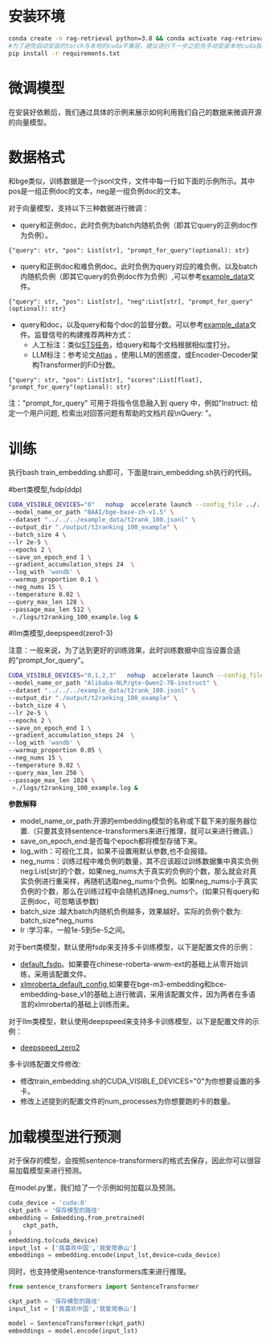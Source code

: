 
# 安装环境
```bash
conda create -n rag-retrieval python=3.8 && conda activate rag-retrieval
#为了避免自动安装的torch与本地的cuda不兼容，建议进行下一步之前先手动安装本地cuda版本兼容的torch。
pip install -r requirements.txt 
```

# 微调模型
在安装好依赖后，我们通过具体的示例来展示如何利用我们自己的数据来微调开源的向量模型。

# 数据格式

和bge类似，训练数据是一个jsonl文件，文件中每一行如下面的示例所示。其中pos是一组正例doc的文本，neg是一组负例doc的文本。

对于向量模型，支持以下三种数据进行微调：

- query和正例doc，此时负例为batch内随机负例（即其它query的正例doc作为负例）。
```
{"query": str, "pos": List[str], "prompt_for_query"(optional): str}
```
- query和正例doc和难负例doc。此时负例为query对应的难负例，以及batch内随机负例（即其它query的负例doc作为负例）,可以参考[example_data](https://github.com/NLPJCL/RAG-Retrieval/blob/master/example_data/t2rank_100.jsonl)文件。
```
{"query": str, "pos": List[str], "neg":List[str], "prompt_for_query"(optional): str}
```
- query和doc，以及query和每个doc的监督分数。可以参考[example_data](https://github.com/NLPJCL/RAG-Retrieval/blob/master/example_data/lmsft.jsonl)文件。监督信号的构建推荐两种方式：
  - 人工标注：类似[STS任务](https://huggingface.co/datasets/PhilipMay/stsb_multi_mt)，给query和每个文档根据相似度打分。
  - LLM标注：参考论文[Atlas](https://www.jmlr.org/papers/v24/23-0037.html) ，使用LLM的困惑度，或Encoder-Decoder架构Transformer的FiD分数。
```
{"query": str, "pos": List[str], "scores":List[float], "prompt_for_query"(optional): str}
```
注："prompt_for_query" 可用于将指令信息融入到 query 中，例如"Instruct: 给定一个用户问题, 检索出对回答问题有帮助的文档片段\nQuery: "。
# 训练

执行bash train_embedding.sh即可，下面是train_embedding.sh执行的代码。

#bert类模型,fsdp(ddp)
```bash
CUDA_VISIBLE_DEVICES="0"   nohup  accelerate launch --config_file ../../../config/default_fsdp.yaml train_embedding.py  \
--model_name_or_path "BAAI/bge-base-zh-v1.5" \
--dataset "../../../example_data/t2rank_100.jsonl" \
--output_dir "./output/t2ranking_100_example" \
--batch_size 4 \
--lr 2e-5 \
--epochs 2 \
--save_on_epoch_end 1 \
--gradient_accumulation_steps 24  \
--log_with 'wandb' \
--warmup_proportion 0.1 \
--neg_nums 15 \
--temperature 0.02 \
--query_max_len 128 \
--passage_max_len 512 \
 >./logs/t2ranking_100_example.log &
```

#llm类模型,deepspeed(zero1-3)

注意：一般来说，为了达到更好的训练效果，此时训练数据中应当设置合适的"prompt_for_query"。
```bash
CUDA_VISIBLE_DEVICES="0,1,2,3"   nohup  accelerate launch --config_file ../../../config/deepspeed/deepspeed_zero2.yaml train_embedding.py  \
--model_name_or_path "Alibaba-NLP/gte-Qwen2-7B-instruct" \
--dataset "../../../example_data/t2rank_100.jsonl" \
--output_dir "./output/t2ranking_100_example" \
--batch_size 4 \
--lr 2e-5 \
--epochs 2 \
--save_on_epoch_end 1 \
--gradient_accumulation_steps 24  \
--log_with 'wandb' \
--warmup_proportion 0.05 \
--neg_nums 15 \
--temperature 0.02 \
--query_max_len 256 \
--passage_max_len 1024 \
 >./logs/t2ranking_100_example.log &
```

**参数解释**
- model_name_or_path:开源的embedding模型的名称或下载下来的服务器位置.（只要其支持sentence-transformers来进行推理，就可以来进行微调。）
- save_on_epoch_end:是否每个epoch都将模型存储下来。
- log_with：可视化工具，如果不设置用默认参数,也不会报错。
- neg_nums：训练过程中难负例的数量，其不应该超过训练数据集中真实负例neg:List[str]的个数，如果neg_nums大于真实的负例的个数，那么就会对真实负例进行重采样，再随机选取neg_nums个负例。如果neg_nums小于真实负例的个数，那么在训练过程中会随机选择neg_nums个。(如果只有query和正例doc，可忽略该参数)
- batch_size :越大batch内随机负例越多，效果越好。实际的负例个数为: batch_size*neg_nums
- lr :学习率，一般1e-5到5e-5之间。


对于bert类模型，默认使用fsdp来支持多卡训练模型，以下是配置文件的示例：
- [default_fsdp](https://github.com/NLPJCL/RAG-Retrieval/blob/master/config/default_fsdp.yaml)。如果要在chinese-roberta-wwm-ext的基础上从零开始训练，采用该配置文件。
- [xlmroberta_default_config](https://github.com/NLPJCL/RAG-Retrieval/blob/master/config/xlmroberta_default_config.yaml),如果要在bge-m3-embedding和bce-embedding-base_v1的基础上进行微调，采用该配置文件，因为两者在多语言的xlmroberta的基础上训练而来。

对于llm类模型，默认使用deepspeed来支持多卡训练模型，以下是配置文件的示例：
- [deepspeed_zero2](https://github.com/NLPJCL/RAG-Retrieval/blob/master/config/deepspeed/deepspeed_zero2.yaml)

多卡训练配置文件修改:
- 修改train_embedding.sh的CUDA_VISIBLE_DEVICES="0"为你想要设置的多卡。
- 修改上述提到的配置文件的num_processes为你想要跑的卡的数量。

# 加载模型进行预测

对于保存的模型，会按照sentence-transformers的格式去保存，因此你可以很容易加载模型来进行预测。

在model.py里，我们给了一个示例如何加载以及预测。


```python
cuda_device = 'cuda:0'
ckpt_path = '保存模型的路径'
embedding = Embedding.from_pretrained(
    ckpt_path,
)
embedding.to(cuda_device)
input_lst = ['我喜欢中国','我爱爬泰山']
embeddings = embedding.encode(input_lst,device=cuda_device)

```

同时，也支持使用sentence-transformers库来进行推理。
```python
from sentence_transformers import SentenceTransformer

ckpt_path = '保存模型的路径'
input_lst = ['我喜欢中国','我爱爬泰山']

model = SentenceTransformer(ckpt_path)
embeddings = model.encode(input_lst)

```
